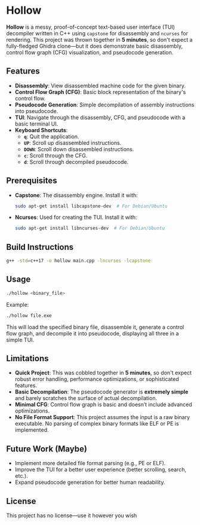 # Hollow

**Hollow** is a messy, proof-of-concept text-based user interface (TUI) decompiler written in C++ using `capstone` for disassembly and `ncurses` for rendering. This project was thrown together in **5 minutes**, so don't expect a fully-fledged Ghidra clone—but it does demonstrate basic disassembly, control flow graph (CFG) visualization, and pseudocode generation.

## Features

- **Disassembly**: View disassembled machine code for the given binary.
- **Control Flow Graph (CFG)**: Basic block representation of the binary's control flow.
- **Pseudocode Generation**: Simple decompilation of assembly instructions into pseudocode.
- **TUI**: Navigate through the disassembly, CFG, and pseudocode with a basic terminal UI.
- **Keyboard Shortcuts**:
  - **`q`**: Quit the application.
  - **`UP`**: Scroll up disassembled instructions.
  - **`DOWN`**: Scroll down disassembled instructions.
  - **`c`**: Scroll through the CFG.
  - **`d`**: Scroll through decompiled pseudocode.

## Prerequisites

- **Capstone**: The disassembly engine. Install it with:
  ```bash
  sudo apt-get install libcapstone-dev  # For Debian/Ubuntu
  ```
- **Ncurses**: Used for creating the TUI. Install it with:
  ```bash
  sudo apt-get install libncurses-dev  # For Debian/Ubuntu
  ```

## Build Instructions

```bash
g++ -std=c++17 -o hollow main.cpp -lncurses -lcapstone
```

## Usage

```bash
./hollow <binary_file>
```

Example:
```bash
./hollow file.exe
```

This will load the specified binary file, disassemble it, generate a control flow graph, and decompile it into pseudocode, displaying all three in a simple TUI.

## Limitations

- **Quick Project**: This was cobbled together in **5 minutes**, so don't expect robust error handling, performance optimizations, or sophisticated features.
- **Basic Decompilation**: The pseudocode generator is **extremely simple** and barely scratches the surface of actual decompilation.
- **Minimal CFG**: Control flow graph is basic and doesn’t include advanced optimizations.
- **No File Format Support**: This project assumes the input is a raw binary executable. No parsing of complex binary formats like ELF or PE is implemented.

## Future Work (Maybe)

- Implement more detailed file format parsing (e.g., PE or ELF).
- Improve the TUI for a better user experience (better scrolling, search, etc.).
- Expand pseudocode generation for better human readability.

## License

This project has no license—use it however you wish

